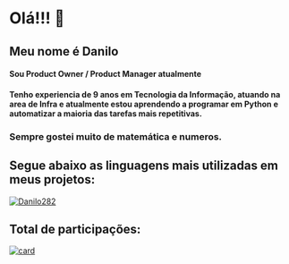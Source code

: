 # Olá!!! 👋

## Meu nome é Danilo
#### Sou Product Owner / Product Manager atualmente
#### Tenho experiencia de 9 anos em Tecnologia da Informação, atuando na area de Infra e atualmente estou aprendendo a programar em Python e automatizar a maioria das tarefas mais repetitivas. 

### Sempre gostei muito de matemática e numeros.

## Segue abaixo as linguagens mais utilizadas em meus projetos:


[![Danilo282](https://github-readme-stats.vercel.app/api/top-langs/?username=Danilo282&hide=html&layout=compact&theme=dark)](https://github.com/Danilo282/)

## Total de participações:

[![card](https://github-readme-stats.vercel.app/api?username=Danilo282&theme=dark)](https://github.com/Danilo282/)


